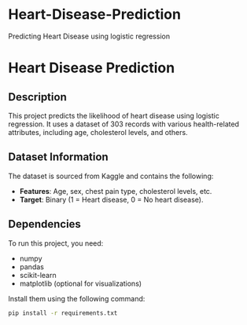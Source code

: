 # Heart-Disease-Prediction
Predicting Heart Disease using logistic regression
# Heart Disease Prediction

## Description
This project predicts the likelihood of heart disease using logistic regression. It uses a dataset of 303 records with various health-related attributes, including age, cholesterol levels, and others.

## Dataset Information
The dataset is sourced from Kaggle and contains the following:
- **Features**: Age, sex, chest pain type, cholesterol levels, etc.
- **Target**: Binary (1 = Heart disease, 0 = No heart disease).

## Dependencies
To run this project, you need:
- numpy
- pandas
- scikit-learn
- matplotlib (optional for visualizations)

Install them using the following command:
```bash
pip install -r requirements.txt
